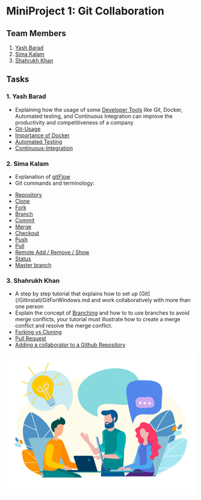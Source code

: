 # MiniProject 1: Git Collaboration
## Team Members
1. [Yash Barad](https://github.com/Yash0601)
2. [Sima Kalam](https://github.com/simak95)
3. [Shahrukh Khan](https://github.com/sk753)

## Tasks
### 1. Yash Barad
* Explaining how the usage of some [Developer Tools](./Developer-Tools.md) like Git, Docker, Automated testing, and Continuous Integration can improve the productivity and competitiveness of a company
* [Git-Usage](./Git-Usage.md)
* [Importance of Docker](./Importance-of-Docker.md)
* [Automated Testing](./Automated-Testing.md)
* [Continuous-Integration](./Continuous-Integration.md)


### 2. Sima Kalam
* Explanation of [gitFlow](./GitFlow/GitFlow.md)
* Git commands and terminology:
 - [Repository](./Git_Glossary/Repository.md)
 - [Clone](./Git_Glossary/Clone.md)
 - [Fork](./Git_Glossary/Fork.md)
 - [Branch](./Git_Glossary/Branch.md)
 - [Commit](./Git_Glossary/Commit.md)
 - [Merge](./Git_Glossary/Merge.md)
 - [Checkout](./Git_Glossary/Checkout.md)
 - [Push](./Git_Glossary/Push.md)
 - [Pull](./Git_Glossary/Pull.md)
 - [Remote Add / Remove / Show](./Git_Glossary/Remote.md)
 - [Status](./Git_Glossary/Status.md)
 - [Master branch](./Git_Glossary/Master_Branch.md)

### 3. Shahrukh Khan

* A step by step tutorial that explains how to set up [Git](/GitInstall/GitForWindows.md and work collaboratively with more than one person
* Explain the concept of [Branching](/Branching/Branching.md) and how to to use branches to avoid merge conflicts, your tutorial must illustrate how to create a merge conflict and resolve the merge conflict. 
* [Forking vs Cloning](./Forking/forking.md)
* [Pull Request](./Pull/Pull.md)
* [Adding a collaborator to a Github Repository](./Collaborator/Collaborator.md)


![](/Images/GitCollab.jpg)

